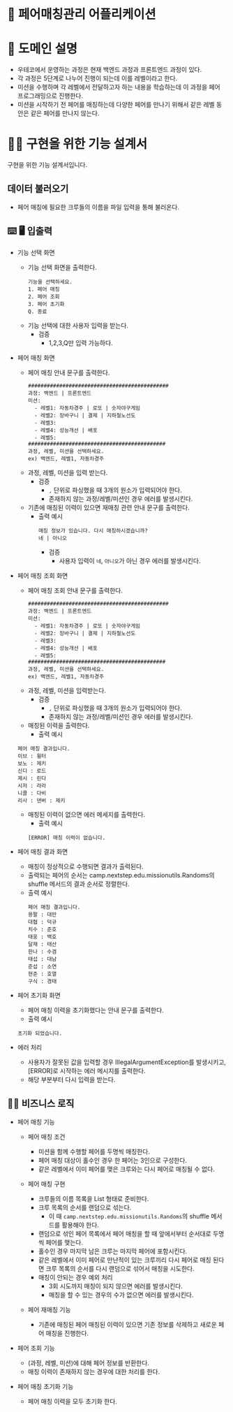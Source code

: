 # 🎄 페어매칭관리 어플리케이션

# 🚀 도메인 설명

- 우테코에서 운영하는 과정은 현재 백엔드 과정과 프론트엔드 과정이 있다.
- 각 과정은 5단계로 나누어 진행이 되는데 이를 레벨이라고 한다.
- 미션을 수행하며 각 레벨에서 전달하고자 하는 내용을 학습하는데 이 과정을 페어 프로그래밍으로 진행한다.
- 미션을 시작하기 전 페어를 매칭하는데 다양한 페어를 만나기 위해서 같은 레벨 동안은 같은 페어를 만나지 않는다.

# 🏋️‍♀️ 구현을 위한 기능 설계서

구현을 위한 기능 설계서입니다.

## 데이터 불러오기

- 페어 매칭에 필요한 크루들의 이름을 파일 입력을 통해 불러온다.

## ⌨️ 🖥 입출력

- 기능 선택 화면
    - 기능 선택 화면을 출력한다.
      ```
      기능을 선택하세요.
      1. 페어 매칭
      2. 페어 조회
      3. 페어 초기화
      Q. 종료
      ```
    - 기능 선택에 대한 사용자 입력을 받는다.
        - 검증
            - 1,2,3,Q만 입력 가능하다.

- 페어 매칭 화면
    - 페어 매칭 안내 문구를 출력한다.
      ```
      #############################################
      과정: 백엔드 | 프론트엔드
      미션:
        - 레벨1: 자동차경주 | 로또 | 숫자야구게임
        - 레벨2: 장바구니 | 결제 | 지하철노선도
        - 레벨3: 
        - 레벨4: 성능개선 | 배포
        - 레벨5: 
      ############################################
      과정, 레벨, 미션을 선택하세요.
      ex) 백엔드, 레벨1, 자동차경주
      ```
    - 과정, 레벨, 미션을 입력 받는다.
        - 검증
            - `,` 단위로 파싱했을 때 3개의 원소가 입력되어야 한다.
            - 존재하지 않는 과정/레벨/미션인 경우 에러를 발생시킨다.
    - 기존에 매칭된 이력이 있으면 재매칭 관련 안내 문구를 출력한다.
        - 출력 예시
          ```
          매칭 정보가 있습니다. 다시 매칭하시겠습니까?
          네 | 아니오
          ```
            - 검증
                - 사용자 입력이 `네`, `아니오`가 아닌 경우 에러를 발생시킨다.

- 페어 매칭 조회 화면
    - 페어 매칭 조회 안내 문구를 출력한다.
      ```
      #############################################
      과정: 백엔드 | 프론트엔드
      미션:
        - 레벨1: 자동차경주 | 로또 | 숫자야구게임
        - 레벨2: 장바구니 | 결제 | 지하철노선도
        - 레벨3: 
        - 레벨4: 성능개선 | 배포
        - 레벨5: 
      ############################################
      과정, 레벨, 미션을 선택하세요.
      ex) 백엔드, 레벨1, 자동차경주
      ```
    - 과정, 레벨, 미션을 입력받는다.
        - 검증
            - `,` 단위로 파싱했을 때 3개의 원소가 입력되어야 한다.
            - 존재하지 않는 과정/레벨/미션인 경우 에러를 발생시킨다.
    - 매칭된 이력을 출력한다.
        - 출력 예시
    ```
    페어 매칭 결과입니다.
    이브 : 윌터
    보노 : 제키
    신디 : 로드
    제시 : 린다
    시저 : 라라
    니콜 : 다비
    리사 : 덴버 : 제키
    ```

    - 매칭된 이력이 없으면 에러 메세지를 출력한다.
        - 출력 예시
      ```
      [ERROR] 매칭 이력이 없습니다.
      ```

- 페어 매칭 결과 화면
    - 매칭이 정상적으로 수행되면 결과가 출력된다.
    - 출력되는 페어의 순서는 camp.nextstep.edu.missionutils.Randoms의 shuffle 메서드의 결과 순서로 정렬한다.
    - 출력 예시
      ```
      페어 매칭 결과입니다.
      용팔 : 대만
      대협 : 덕규
      치수 : 준호
      태웅 : 백호
      달재 : 태산
      한나 : 수겸
      태섭 : 대남
      준섭 : 소연
      현준 : 호열
      구식 : 경태
      ```

- 페어 초기화 화면
    - 페어 매칭 이력을 초기화했다는 안내 문구를 출력한다.
    - 출력 예시
    ```
    초기화 되었습니다. 
    ```

- 에러 처리
    - 사용자가 잘못된 값을 입력할 경우 IllegalArgumentException를 발생시키고, [ERROR]로 시작하는 에러 메시지를 출력한다.
    - 해당 부분부터 다시 입력을 받는다.

## 👨‍🍳 비즈니스 로직

- 페어 매칭 기능
    - 페어 매칭 조건
        - 미션을 함께 수행할 페어를 두명씩 매칭한다.
        - 페어 매칭 대상이 홀수인 경우 한 페어는 3인으로 구성한다.
        - 같은 레벨에서 이미 페어를 맺은 크루와는 다시 페어로 매칭될 수 없다.

    - 페어 매칭 구현
        - 크루들의 이름 목록을 List<String> 형태로 준비한다.
        - 크루 목록의 순서를 랜덤으로 섞는다.
            - 이 때 `camp.nextstep.edu.missionutils.Randoms`의 shuffle 메서드를 활용해야 한다.
        - 랜덤으로 섞인 페어 목록에서 페어 매칭을 할 때 앞에서부터 순서대로 두명씩 페어를 맺는다.
        - 홀수인 경우 마지막 남은 크루는 마지막 페어에 포함시킨다.
        - 같은 레벨에서 이미 페어로 만난적이 있는 크루끼리 다시 페어로 매칭 된다면 크루 목록의 순서를 다시 랜덤으로 섞어서 매칭을 시도한다.
        - 매칭이 안되는 경우 예외 처리
            - 3회 시도까지 매칭이 되지 않으면 에러를 발생시킨다.
            - 매칭을 할 수 있는 경우의 수가 없으면 에러를 발생시킨다.

    - 페어 재매칭 기능
        - 기존에 매칭된 페어 매칭된 이력이 있으면 기존 정보를 삭제하고 새로운 페어 매칭을 진행한다.

- 페어 조회 기능
    - (과정, 레벨, 미션)에 대해 페어 정보를 반환한다.
    - 매칭 이력이 존재하지 않는 경우에 대한 처리를 한다.

- 페어 매칭 초기화 기능
    - 페어 매칭 이력을 모두 초기화 한다. 